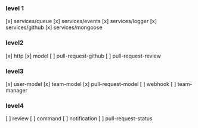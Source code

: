 ### level 1
[x] services/queue
[x] services/events
[x] services/logger
[x] services/github
[x] services/mongoose

### level2
[x] http
[x] model
[ ] pull-request-github
[ ] pull-request-review

### level3
[x] user-model
[x] team-model
[x] pull-request-model
[ ] webhook
[ ] team-manager

### level4
[ ] review
[ ] command
[ ] notification
[ ] pull-request-status
